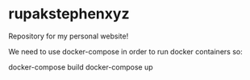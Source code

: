 # rupakstephenxyz
Repository for my personal website!

We need to use docker-compose in order to run docker containers so:

docker-compose build
docker-compose up